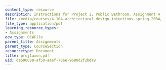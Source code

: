 ```yaml
---
content_type: resource
description: Instructions for Project 1, Public Bathroom, Assignment 4.
file: /media/courses/4-104-architectural-design-intentions-spring-2004/de590059af50aaaf786e9690d2f2bda9_proj1axon.pdf
file_type: application/pdf
learning_resource_types:
- Assignments
ocw_type: OCWFile
parent_title: Assignments
parent_type: CourseSection
resourcetype: Document
title: proj1axon.pdf
uid: de590059-af50-aaaf-786e-9690d2f2bda9
---
```

